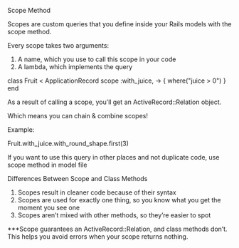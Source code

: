 Scope Method

Scopes are custom queries that you define inside your Rails models with the scope method.

Every scope takes two arguments:

1. A name, which you use to call this scope in your code
2. A lambda, which implements the query

class Fruit < ApplicationRecord
  scope :with_juice, -> { where("juice > 0") }
end

As a result of calling a scope, you’ll get an ActiveRecord::Relation object.

Which means you can chain & combine scopes!

Example:

Fruit.with_juice.with_round_shape.first(3)

If you want to use this query in other places and not duplicate code, use scope method in model file

Differences Between Scope and Class Methods

1. Scopes result in cleaner code because of their syntax
2. Scopes are used for exactly one thing, so you know what you get the moment you see one
3. Scopes aren’t mixed with other methods, so they’re easier to spot

***Scope guarantees an ActiveRecord::Relation, and class methods don’t. This helps you avoid errors when your scope returns nothing.

